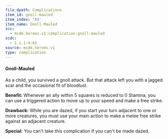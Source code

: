 ```yaml
---
file_dpath: Complications
item_id: gnoll-mauled
item_index: '63'
item_name: Gnoll-Mauled
scc:
  - mcdm.heroes.v1:complication:gnoll-mauled
scdc:
  - 1.1.1:4:63
source: mcdm.heroes.v1
type: complication
---
```


#### Gnoll-Mauled

As a child, you survived a gnoll attack. But that attack left you with a jagged scar and the occasional fit of bloodlust.

**Benefit:** Whenever an ally within 5 squares is reduced to 0 Stamina, you can use a triggered action to move up to your speed and make a free strike.

**Drawback:** While you are dazed, if you start your turn adjacent to one or more creatures, you must use your main action to make a melee free strike against an adjacent creature.

**Special:** You can't take this complication if you can't be made dazed.
